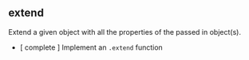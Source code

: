 ## extend
Extend a given object with all the properties of the passed in object(s).

* [ complete ] Implement an `.extend` function
